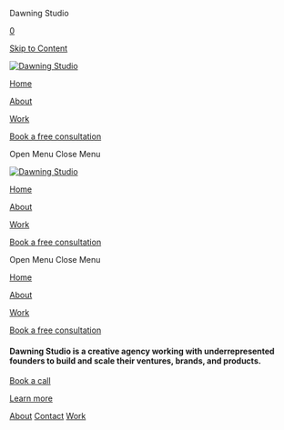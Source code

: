 Dawning Studio



[0](/cart)

[Skip to Content](#page)


[![Dawning Studio](//images.squarespace-cdn.com/content/v1/652860551615bf664698c6db/f1cabc5e-14fd-4178-aca2-123377a3459a/D.png?format=1500w)](/)

[Home](/)

[About](/about)

[Work](/work-1)

[Book a free consultation](https://calendly.com/dawning-studio/30min)



Open Menu
Close Menu

[![Dawning Studio](//images.squarespace-cdn.com/content/v1/652860551615bf664698c6db/f1cabc5e-14fd-4178-aca2-123377a3459a/D.png?format=1500w)](/)

[Home](/)

[About](/about)

[Work](/work-1)

[Book a free consultation](https://calendly.com/dawning-studio/30min)



Open Menu
Close Menu

[Home](/)

[About](/about)

[Work](/work-1)

[Book a free consultation](https://calendly.com/dawning-studio/30min)



#### Dawning Studio is a creative agency working with underrepresented founders to build and scale their ventures, brands, and products.

[Book a call](https://calendly.com/dawning-studio/30min)

[Learn more](https://dawning.studio/about)



[About](https://dawning.studio/about) [Contact](mailto:hello@dawning.studio) [Work](https://dawning.studio/work-1)